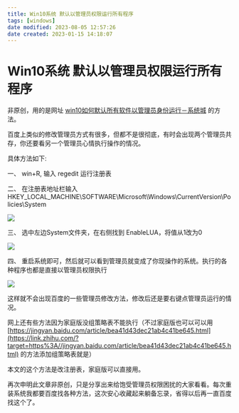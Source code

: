 ```yaml
---
title: Win10系统 默认以管理员权限运行所有程序
tags: [windows]
date modified: 2023-08-05 12:57:26
date created: 2023-01-15 14:18:07
---
```

# Win10系统 默认以管理员权限运行所有程序
非原创，用的是网址 [win10如何默认所有软件以管理员身份运行－系统城](https://link.zhihu.com/?target=http%3A//www.xitongcheng.com/jiaocheng/win10_article_56741.html) 的方法。

百度上类似的修改管理员方式有很多，但都不是很彻底，有时会出现两个管理员共存，你还要看另一个管理员心情执行操作的情况。

具体方法如下:

一、 win+R, 输入 regedit 运行注册表

二、 在注册表地址栏输入 HKEY\_LOCAL\_MACHINE\\SOFTWARE\\Microsoft\\Windows\\CurrentVersion\\Policies\\System

![](Rsources/Assets/0b304e6512084cf81f84bd31aa1bd5bc-v2-ee88cfa882eb793786ebfb3c2c43ea62_720w.webp)

三、 选中左边System文件夹，在右侧找到 EnableLUA，将值从1改为0

![](Rsources/Assets/cf5bbb3b9fb15dd0e65b28110146e3ee-v2-6b41ca1e8c1d78baf9431dbbb01db548_720w.webp)

四、 重启系统即可，然后就可以看到管理员就变成了你现操作的系统。执行的各种程序也都是直接以管理员权限执行

![](Rsources/Assets/b3e2fa6c8f6f5eab75ffebd236ff4d8f-v2-6872fb7588ee8d8d7f2d2f9ea7588cdc_720w.webp)

这样就不会出现百度的一些管理员修改方法，修改后还是要右键点管理员运行的情况。

网上还有些方法因为家庭版没组策略表不能执行（不过家庭版也可以可以用[https://jingyan.baidu.com/article/bea41d43dec21ab4c41be645.html](https://link.zhihu.com/?target=https%3A//jingyan.baidu.com/article/bea41d43dec21ab4c41be645.html) 的方法添加组策略表就是）

本文的这个方法是改注册表，家庭版可以直接用。

再次申明此文章非原创，只是分享出来给饱受管理员权限困扰的大家看看。每次重装系统我都要百度找各种方法，这次安心收藏起来躺备忘录，省得以后再一直百度找这个了。